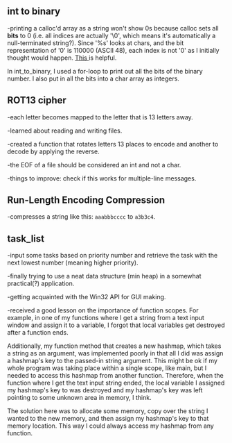 <b>int to binary</b>    
---   
-printing a calloc'd array as a string won't show 0s because calloc sets all <b>bits</b> to 0 (i.e. all indices are actually '\0', which means it's automatically a null-terminated string?). 
Since '%s' looks at chars, and the bit representation of '0' is 110000 (ASCII 48), each index is not '0' as I initially thought would happen.
<a href='http://stackoverflow.com/questions/17975575/difference-between-binary-zeros-and-ascii-character-zero'> This </a> is helpful.    
    
In int_to_binary, I used a for-loop to print out all the bits of the binary number. I also put in all the bits into a char array as integers.    

<b>ROT13 cipher </b>   
---    
-each letter becomes mapped to the letter that is 13 letters away.    

-learned about reading and writing files.    

-created a function that rotates letters 13 places to encode and another to decode by applying the reverse.  

-the EOF of a file should be considered an int and not a char.

-things to improve: check if this works for multiple-line messages.    
    
<b> Run-Length Encoding Compression </b>
--- 
-compresses a string like this: ```aaabbbcccc``` to ```a3b3c4```.    
    
<b>task_list </b> 
---   
-input some tasks based on priority number and retrieve the task with the next lowest number (meaning higher priority).    
    
-finally trying to use a neat data structure (min heap) in a somewhat practical(?) application.    
    
-getting acquainted with the Win32 API for GUI making.
    
-received a good lesson on the importance of function scopes. For example, in one of my functions where I get a string from a text input window and assign it to a variable, I forgot that local variables get destroyed after a function ends.    
    
Additionally, my function method that creates a new hashmap, which takes a string as an argument, was implemented poorly in that all I did was assign a hashmap's key to the passed-in string argument. This might be ok if my whole program was taking place within a single scope, like main, but I needed to access this hashmap from another function. Therefore, when the function where I get the text input string ended, the local variable I assigned my hashmap's key to was destroyed and my hashmap's key was left pointing to some unknown area in memory, I think.    
    
The solution here was to allocate some memory, copy over the string I wanted to the new memory, and then assign my hashmap's key to that memory location. This way I could always access my hashmap from any function.
